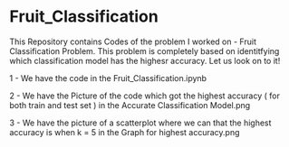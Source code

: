 # Fruit_Classification
This Repository contains Codes of the problem I worked on - Fruit Classification Problem.
This problem is completely based on identitfying which classification model has the highesr accuracy.
Let us look on to it!

1 - We have the code in the Fruit_Classification.ipynb

2 - We have the Picture of the code which got the highest accuracy ( for both train and test set ) in the Accurate Classification Model.png

3 - We have the picture of a scatterplot where we can that the highest accuracy is when k = 5 in the Graph for highest accuracy.png
